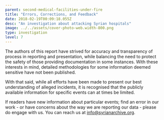```yaml
---
parent: second-medical-facilities-under-fire
title: "Errors, Corrections, and Feedback"
date: 2018-02-19T00:09:18.055Z
desc: "An investigation about attacking Syrian hospitals"
image: ../../assets/cover-photo-web.width-800.png
type: investigation
level: 7
---
```


The authors of this report have strived for accuracy and transparency of process in reporting and presentation, while balancing the need to protect the safety of those providing documentation in some instances. With these interests in mind, detailed methodologies for some information deemed sensitive have not been published.

With that said, while all efforts have been made to present our best understanding of alleged incidents, it is recognised that the publicly available information for specific events can at times be limited.

If readers have new information about particular events; find an error in our work - or have concerns about the way we are reporting our data - please do engage with us. You can reach us at info@syrianarchive.org.
